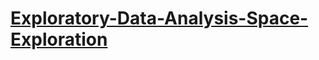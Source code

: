 # [Exploratory-Data-Analysis-Space-Exploration](https://nbviewer.org/github/KodaiKonnerArai/Exploratory-Data-Analysis-Space-Exploration/blob/main/EDA%20Space%20.ipynb)

